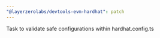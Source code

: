 ```yaml
---
"@layerzerolabs/devtools-evm-hardhat": patch
---
```


Task to validate safe configurations within hardhat.config.ts

